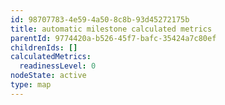 ```yaml
---
id: 98707783-4e59-4a50-8c8b-93d45272175b
title: automatic milestone calculated metrics
parentId: 9774420a-b526-45f7-bafc-35424a7c80ef
childrenIds: []
calculatedMetrics:
  readinessLevel: 0
nodeState: active
type: map
---
```

